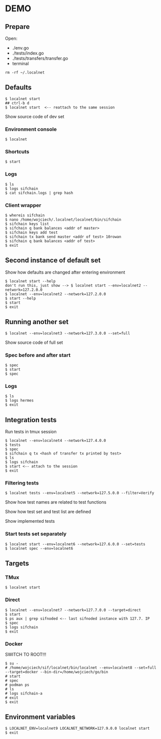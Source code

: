 # DEMO

## Prepare
Open:
- ./env.go
- ./tests/index.go
- ./tests/transfers/transfer.go
- terminal

```
rm -rf ~/.localnet
```

## Defaults
```
$ localnet start
## ctrl-b d
$ localnet start  <-- reattach to the same session
```

Show source code of dev set

### Environment console
```
$ localnet
```

### Shortcuts
```
$ start
```

### Logs
```
$ ls
$ logs sifchain
$ cat sifchain.logs | grep hash
```

### Client wrapper
```
$ whereis sifchain
$ nano /home/wojciech/.localnet/localnet/bin/sifchain
$ sifchain keys list
$ sifchain q bank balances <addr of master>
$ sifchain keys add test
$ sifchain tx bank send master <addr of test> 10rowan
$ sifchain q bank balances <addr of test>
$ exit
```

## Second instance of default set

Show how defaults are changed after entering environment

```
$ localnet start --help
don't run this, just show --> $ localnet start --env=localnet2 --network=127.2.0.0
$ localnet --env=localnet2 --network=127.2.0.0
$ start --help
$ start
$ exit
```

## Running another set
```
$ localnet --env=localnet3 --network=127.3.0.0 --set=full
```

Show source code of full set

### Spec before and after start
```
$ spec
$ start
$ spec
```

### Logs
```
$ ls
$ logs hermes
$ exit
```

## Integration tests

Run tests in tmux session

```
$ localnet --env=localnet4 --network=127.4.0.0
$ tests
$ spec
$ sifchain q tx <hash of transfer tx printed by test>
$ ls
$ logs sifchain
$ start <-- attach to the session
$ exit
```

### Filtering tests
```
$ localnet tests --env=localnet5 --network=127.5.0.0 --filter=Verify
```

Show how test names are related to test functions

Show how test set and test list are defined

Show implemented tests

### Start tests set separately
```
$ localnet start --env=localnet6 --network=127.6.0.0 --set=tests
$ localnet spec --env=localnet6
```

## Targets

### TMux
```
$ localnet start
```

### Direct
```
$ localnet --env=localnet7 --network=127.7.0.0 --target=direct
$ start
$ ps aux | grep sifnoded <-- last sifnoded instance with 127.7. IP
$ spec
$ logs sifchain
$ exit
```

### Docker

SWITCH TO ROOT!!!

```
$ su -
# /home/wojciech/sif/localnet/bin/localnet --env=localnet8 --set=full --target=docker --bin-dir=/home/wojciech/go/bin
# start
# spec
# podman ps
# ls
# logs sifchain-a
# exit
$ exit
```

## Environment variables
```
$ LOCALNET_ENV=localnet9 LOCALNET_NETWORK=127.9.0.0 localnet start
$ exit
```